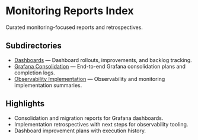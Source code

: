 # Monitoring Reports Index

Curated monitoring-focused reports and retrospectives.

## Subdirectories
- [Dashboards](dashboards/README.md) — Dashboard rollouts, improvements, and backlog tracking.
- [Grafana Consolidation](grafana/README.md) — End-to-end Grafana consolidation plans and completion logs.
- [Observability Implementation](observability/README.md) — Observability and monitoring implementation summaries.

## Highlights
- Consolidation and migration reports for Grafana dashboards.
- Implementation retrospectives with next steps for observability tooling.
- Dashboard improvement plans with execution history.
